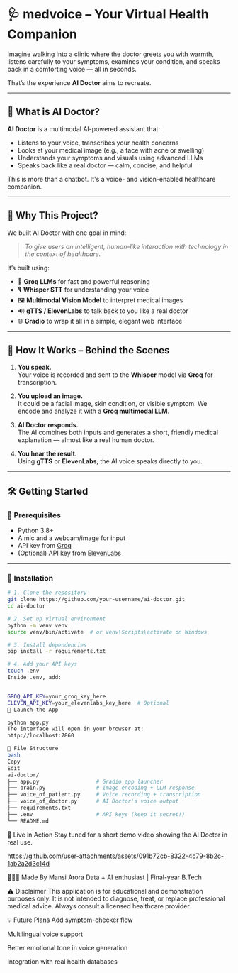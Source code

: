 # 🩺 medvoice – Your Virtual Health Companion

Imagine walking into a clinic where the doctor greets you with warmth, listens carefully to your symptoms, examines your condition, and speaks back in a comforting voice — all in seconds.

That’s the experience **AI Doctor** aims to recreate.

---

## 🧠 What is AI Doctor?

**AI Doctor** is a multimodal AI-powered assistant that:
- Listens to your voice, transcribes your health concerns
- Looks at your medical image (e.g., a face with acne or swelling)
- Understands your symptoms and visuals using advanced LLMs
- Speaks back like a real doctor — calm, concise, and helpful

This is more than a chatbot. It's a voice- and vision-enabled healthcare companion.

---

## 🚀 Why This Project?

We built AI Doctor with one goal in mind:
> *To give users an intelligent, human-like interaction with technology in the context of healthcare.*

It’s built using:
- 🧠 **Groq LLMs** for fast and powerful reasoning
- 🎙️ **Whisper STT** for understanding your voice
- 🖼️ **Multimodal Vision Model** to interpret medical images
- 🔊 **gTTS / ElevenLabs** to talk back to you like a real doctor
- 🌐 **Gradio** to wrap it all in a simple, elegant web interface

---

## 🎯 How It Works – Behind the Scenes

1. **You speak.**  
   Your voice is recorded and sent to the **Whisper** model via **Groq** for transcription.

2. **You upload an image.**  
   It could be a facial image, skin condition, or visible symptom. We encode and analyze it with a **Groq multimodal LLM**.

3. **AI Doctor responds.**  
   The AI combines both inputs and generates a short, friendly medical explanation — almost like a real human doctor.

4. **You hear the result.**  
   Using **gTTS** or **ElevenLabs**, the AI voice speaks directly to you.

---

## 🛠️ Getting Started

### 🧬 Prerequisites
- Python 3.8+
- A mic and a webcam/image for input
- API key from [Groq](https://groq.com/)
- (Optional) API key from [ElevenLabs](https://www.elevenlabs.io/)

---

### 🚦 Installation

```bash
# 1. Clone the repository
git clone https://github.com/your-username/ai-doctor.git
cd ai-doctor

# 2. Set up virtual environment
python -m venv venv
source venv/bin/activate  # or venv\Scripts\activate on Windows

# 3. Install dependencies
pip install -r requirements.txt

# 4. Add your API keys
touch .env
Inside .env, add:


GROQ_API_KEY=your_groq_key_here
ELEVEN_API_KEY=your_elevenlabs_key_here  # Optional
🚀 Launch the App

python app.py
The interface will open in your browser at:
http://localhost:7860

🧾 File Structure
bash
Copy
Edit
ai-doctor/
├── app.py                  # Gradio app launcher
├── brain.py                # Image encoding + LLM response
├── voice_of_patient.py     # Voice recording + transcription
├── voice_of_doctor.py      # AI Doctor's voice output
├── requirements.txt
├── .env                    # API keys (keep it secret!)
└── README.md
```
🎥 Live in Action
Stay tuned for a short demo video showing the AI Doctor in real use.

https://github.com/user-attachments/assets/091b72cb-8322-4c79-8b2c-1ab2a2d3c14d


🙋🏻‍♀️ Made By
Mansi Arora
Data + AI enthusiast | Final-year B.Tech

⚠️ Disclaimer
This application is for educational and demonstration purposes only. It is not intended to diagnose, treat, or replace professional medical advice. Always consult a licensed healthcare provider.

💡 Future Plans
Add symptom-checker flow

Multilingual voice support

Better emotional tone in voice generation

Integration with real health databases
